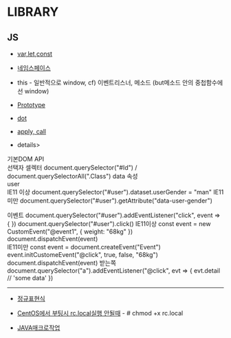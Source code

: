 # LIBRARY
## JS
- [var,let,const](https://gist.github.com/LeoHeo/7c2a2a6dbcf80becaaa1e61e90091e5d)

- [네임스페이스](http://www.nextree.co.kr/p7650/)

- this - 일반적으로 window, cf) 이벤트리스너, 메소드 (but메소드 안의 중첩함수에선 window)

- [Prototype](https://medium.com/@bluesh55/javascript-prototype-%EC%9D%B4%ED%95%B4%ED%95%98%EA%B8%B0-f8e67c286b67)

- [dot](http://www.ministory.net/xe/?mid=it_story&category=3486&page=2&document_srl=6115)

- [apply, call](https://medium.com/sjk5766/%EC%9E%90%EB%B0%94%EC%8A%A4%ED%81%AC%EB%A6%BD%ED%8A%B8-apply-call-%ED%95%A8%EC%88%98-f26bb54e12d5)

- details>
<summary>기본DOM API</summary>
	
<div markdown="1">
선택자 셀렉터      document.querySelector("#Id") / document.querySelectorAll(".Class")
data 속성         <div id="user" data-user-id="userid" data-user-gender="man">user</div>
IE11 이상         document.querySelector("#user").dataset.userGender = "man"
IE11 미만         document.querySelector("#user").getAttribute("data-user-gender")

이벤트            document.querySelector("#user").addEventListener("click", event => {       })
                 document.querySelector("#user").click()
IE11이상         const event = new CustomEvent("@event1", { weight: "68kg" })    
                   document.dispatchEvent(event)         
IE11미만          const event = document.createEvent("Event")
                event.initCustomeEvent("@click", true, false, "68kg")
                document.dispatchEvent(event)
받는쪽           document.querySelector("a").addEventListener("@click", evt => {
                 evt.detail // 'some data'
                })

</div>

</details>

- - -

- [정규표현식](https://developer.mozilla.org/ko/docs/Web/JavaScript/Guide/%EC%A0%95%EA%B7%9C%EC%8B%9D)

- [CentOS에서 부팅시 rc.local실행 안될때](https://stdout.tistory.com/33) - # chmod +x rc.local

- [JAVA매크로작업](https://okky.kr/article/270141)
